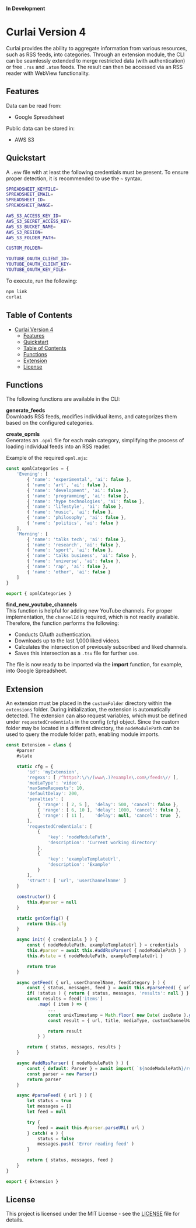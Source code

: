 **In Development**

# Curlai Version 4
Curlai provides the ability to aggregate information from various resources, such as RSS feeds, into categories. Through an extension module, the CLI can be seamlessly extended to merge restricted data (with authentication) or free `.rss` and `.atom` feeds. The result can then be accessed via an RSS reader with WebView functionality.

## Features
Data can be read from:
- Google Spreadsheet  

Public data can be stored in:
- AWS S3  

## Quickstart

A `.env` file with at least the following credentials must be present. To ensure proper detection, it is recommended to use the `~` syntax.

```bash
SPREADSHEET_KEYFILE=
SPREADSHEET_EMAIL=
SPREADSHEET_ID=
SPREADSHEET_RANGE=

AWS_S3_ACCESS_KEY_ID=
AWS_S3_SECRET_ACCESS_KEY=
AWS_S3_BUCKET_NAME=
AWS_S3_REGION=
AWS_S3_FOLDER_PATH=

CUSTOM_FOLDER=

YOUTUBE_OAUTH_CLIENT_ID=
YOUTUBE_OAUTH_CLIENT_KEY=
YOUTUBE_OAUTH_KEY_FILE=
```

To execute, run the following:

```bash
npm link
curlai
```

## Table of Contents
- [Curlai Version 4](#curlai-version-4)
  - [Features](#features)
  - [Quickstart](#quickstart)
  - [Table of Contents](#table-of-contents)
  - [Functions](#functions)
  - [Extension](#extension)
  - [License](#license)

## Functions
The following functions are available in the CLI:

**generate_feeds**  
Downloads RSS feeds, modifies individual items, and categorizes them based on the configured categories.

**create_opmls**  
Generates an `.opml` file for each main category, simplifying the process of loading individual feeds into an RSS reader.

Example of the required `opml.mjs`:

```mjs
const opmlCategories = {
    'Evening': [
        { 'name': 'experimental', 'ai': false },
        { 'name': 'art', 'ai': false },
        { 'name': 'development', 'ai': false },
        { 'name': 'programming', 'ai': false },
        { 'name': 'hype technologies', 'ai': false },
        { 'name': 'lifestyle', 'ai': false },
        { 'name': 'music', 'ai': false },
        { 'name': 'philosophy', 'ai': false },
        { 'name': 'politics', 'ai': false }
    ],
    'Morning': [
        { 'name': 'talks tech', 'ai': false },
        { 'name': 'research', 'ai': false },
        { 'name': 'sport', 'ai': false },
        { 'name': 'talks business', 'ai': false },
        { 'name': 'universe', 'ai': false },
        { 'name': 'rap', 'ai': false },
        { 'name': 'other', 'ai': false }
    ]
}

export { opmlCategories }
```

**find_new_youtube_channels**  
This function is helpful for adding new YouTube channels. For proper implementation, the `channelId` is required, which is not readily available. Therefore, the function performs the following:
- Conducts OAuth authentication.
- Downloads up to the last 1,000 liked videos.
- Calculates the intersection of previously subscribed and liked channels.
- Saves this intersection as a `.tsv` file for further use.

The file is now ready to be imported via the **import** function, for example, into Google Spreadsheet.

## Extension

An extension must be placed in the `customFolder` directory within the `extensions` folder. During initialization, the extension is automatically detected. The extension can also request variables, which must be defined under `requestedCredentials` in the config (`cfg`) object. Since the custom folder may be located in a different directory, the `nodeModulePath` can be used to query the module folder path, enabling module imports.

```mjs
const Extension = class {
    #parser
    #state

    static cfg = {
        'id': 'myExtension',
        'regexs': [ /^https?:\/\/(www\.)?example\.com\/feeds\// ],
        'mediaType': 'video',
        'maxSameRequests': 10,
        'defaultDelay': 200,
        'penalties': [
            { 'range': [ 2, 5 ],  'delay': 500, 'cancel': false },
            { 'range': [ 6, 10 ], 'delay': 1000, 'cancel': false },
            { 'range': [ 11 ],    'delay': null, 'cancel': true  },
        ],
        'requestedCredentials': [
            {
                'key': 'nodeModulePath',
                'description': 'Current working directory'
            },
            {
                'key': 'exampleTemplateUrl',
                'description': 'Example'
            }
        ],
        'struct': [ 'url', 'userChannelName' ]
    }

    constructor() {
        this.#parser = null
    }

    static getConfig() {
        return this.cfg
    }

    async init( { credentials } ) {
        const { nodeModulePath, exampleTemplateUrl } = credentials
        this.#parser = await this.#addRssParser( { nodeModulePath } )
        this.#state = { nodeModulePath, exampleTemplateUrl }

        return true
    }

    async getFeed( { url, userChannelName, feedCategory } ) {
        const { status, messages, feed } = await this.#parseFeed( { url } )
        if( !status ) { return { status, messages, 'results': null } }
        const results = feed['items']
            .map( ( item ) => {
                ...
                const unixTimestamp = Math.floor( new Date( isoDate ).getTime() / 1000 )
                const result = { url, title, mediaType, customChannelName, feedCategory, unixTimestamp }

                return result
            } )

        return { status, messages, results }
    }

    async #addRssParser( { nodeModulePath } ) {
        const { default: Parser } = await import( `${nodeModulePath}/rss-parser/index.js` )
        const parser = new Parser()
        return parser
    }

    async #parseFeed( { url } ) {
        let status = true
        let messages = []
        let feed = null

        try {
            feed = await this.#parser.parseURL( url )
        } catch( e ) {
            status = false
            messages.push( 'Error reading feed' )
        }

        return { status, messages, feed }
    }
}

export { Extension }
```

## License

This project is licensed under the MIT License - see the [LICENSE](LICENSE) file for details.   
